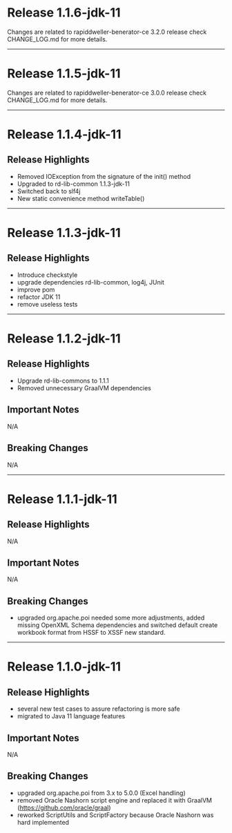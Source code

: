 # Release 1.1.6-jdk-11

Changes are related to rapiddweller-benerator-ce 3.2.0 release check CHANGE_LOG.md for more details.

---

# Release 1.1.5-jdk-11

Changes are related to rapiddweller-benerator-ce 3.0.0 release check CHANGE_LOG.md for more details.


---

# Release 1.1.4-jdk-11

## Release Highlights

* Removed IOException from the signature of the init() method
* Upgraded to rd-lib-common 1.1.3-jdk-11
* Switched back to slf4j
* New static convenience method writeTable()

---

# Release 1.1.3-jdk-11

## Release Highlights

* Introduce checkstyle
* upgrade dependencies rd-lib-common, log4j, JUnit
* improve pom
* refactor JDK 11
* remove useless tests

---

# Release 1.1.2-jdk-11

## Release Highlights

* Upgrade rd-lib-commons to 1.1.1
* Removed unnecessary GraalVM dependencies

## Important Notes

N/A

## Breaking Changes

N/A

---

# Release 1.1.1-jdk-11

## Release Highlights

N/A

## Important Notes

N/A

## Breaking Changes

* upgraded org.apache.poi needed some more adjustments, added missing OpenXML Schema dependencies and switched default
  create workbook format from HSSF to XSSF new standard.

---

# Release 1.1.0-jdk-11

## Release Highlights

* several new test cases to assure refactoring is more safe
* migrated to Java 11 language features

## Important Notes

N/A

## Breaking Changes

* upgraded org.apache.poi from 3.x to 5.0.0 (Excel handling)
* removed Oracle Nashorn script engine and replaced it with GraalVM (https://github.com/oracle/graal)
* reworked ScriptUtils and ScriptFactory because Oracle Nashorn was hard implemented


